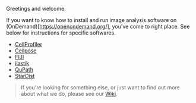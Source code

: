 Greetings and welcome.

If you want to know how to install and run image analysis software on (OnDemand)[https://openondemand.org/], you've come to right place. See below for instructions for specific softwares.
* [CellProfiler](CellProfiler/README.md)
* [Cellpose](Cellpose/Run_Cellpose_From_FIJI_on_OnDemand.md)
* [FIJI](Fiji/readme.md)
* [ilastik](Ilastik/readme.md)
* [QuPath](QuPath/readme.md)
* [StarDist](stardist/StarDist.md)

> If you're looking for something else, or just want to find out more about what we do, please see our [Wiki](../../../CALM/wiki).
